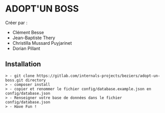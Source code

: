 # ADOPT'UN BOSS

Créer par :

- Clément Besse
- Jean-Baptiste Thery
- Christilla Mussard Puyjarinet
- Dorian Pillant

## Installation

	> - git clone https://gitlab.com/internals-projects/beziers/adopt-un-boss.git directory
    > - composer install
    > - copier et renommer le fichier config/database.example.json en config/database.json
    > - Renseigner votre base de données dans le fichier config/database.json
    > - Have Fun !